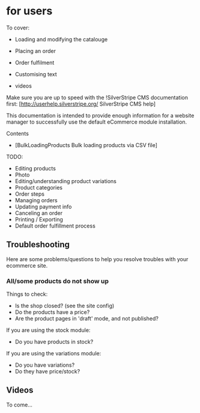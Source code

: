 for users
==========================

To cover:

 + Loading and modifying the catalouge
 + Placing an order
 + Order fulfilment
 + Customising text

 + videos
  
Make sure you are up to speed with the !SilverStripe CMS documentation first: [http://userhelp.silverstripe.org/ SilverStripe CMS help]

This documentation is intended to provide enough information for a website manager to successfully use the default eCommerce module installation.

Contents

 * [BulkLoadingProducts Bulk loading products via CSV file]

TODO:

 * Editing products
  * Photo
 * Editing/understanding product variations
 * Product categories
 * Order steps
 * Managing orders
  * Updating payment info
  * Canceling an order
  * Printing / Exporting
 * Default order fulfillment process

## Troubleshooting

Here are some problems/questions to help you resolve troubles with your ecommerce site.

### All/some products do not show up

Things to check:

 * Is the shop closed? (see the site config)
 * Do the products have a price?
 * Are the product pages in 'draft' mode, and not published?

If you are using the stock module:

 * Do you have products in stock?

If you are using the variations module:

 * Do you have variations?
 * Do they have price/stock?

## Videos

To come...